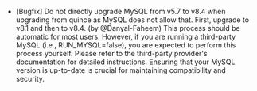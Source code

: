 - [Bugfix] Do not directly upgrade MySQL from v5.7 to v8.4 when upgrading from quince as MySQL does not allow that. First, upgrade to v8.1 and then to v8.4. (by @Danyal-Faheem)
  This process should be automatic for most users. However, if you are running a third-party MySQL (i.e., RUN_MYSQL=false), you are expected to perform this process yourself. Please refer to the third-party provider's documentation for detailed instructions. Ensuring that your MySQL version is up-to-date is crucial for maintaining compatibility and security. 